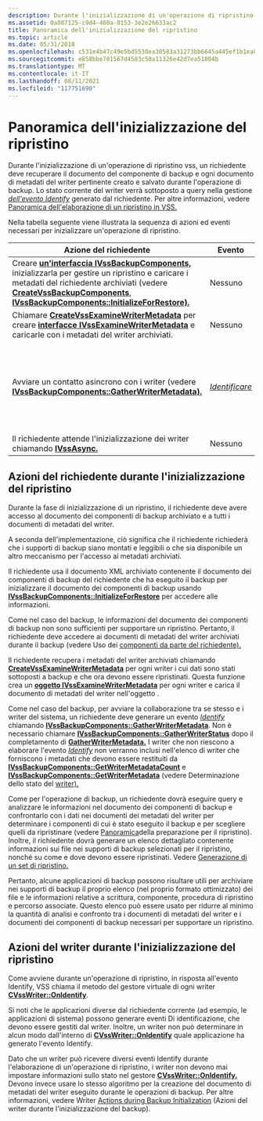 ```yaml
---
description: Durante l'inizializzazione di un'operazione di ripristino vss, un richiedente deve recuperare il documento del componente di backup e ogni documento di metadati del writer pertinente creato e salvato durante l'operazione di backup.
ms.assetid: 0a087125-c9d4-460a-8153-3e2e26633ac2
title: Panoramica dell'inizializzazione del ripristino
ms.topic: article
ms.date: 05/31/2018
ms.openlocfilehash: c531e4b47c49e5bd5538ea30583a31273bb6645a445ef1b1ea851bac539411c0
ms.sourcegitcommit: e858bbe701567d4583c50a11326e42d7ea51804b
ms.translationtype: MT
ms.contentlocale: it-IT
ms.lasthandoff: 08/11/2021
ms.locfileid: "117751690"
---
```

# <a name="overview-of-restore-initialization"></a>Panoramica dell'inizializzazione del ripristino

Durante l'inizializzazione di un'operazione di ripristino vss, un richiedente deve recuperare il documento del componente di backup e ogni documento di metadati del writer pertinente creato e salvato durante l'operazione di backup. Lo stato corrente del writer verrà sottoposto a query nella gestione [*dell'evento Identify*](vssgloss-i.md) generato dal richiedente. Per altre informazioni, vedere [Panoramica dell'elaborazione di un ripristino in VSS.](overview-of-processing-a-restore-under-vss.md)

Nella tabella seguente viene illustrata la sequenza di azioni ed eventi necessari per inizializzare un'operazione di ripristino.



| Azione del richiedente                                                                                                                                                                                                                                                                                                       | Evento                                                     | Azione writer                                                                                                                                                                                                                                                                                                             |
|------------------------------------------------------------------------------------------------------------------------------------------------------------------------------------------------------------------------------------------------------------------------------------------------------------------------|-----------------------------------------------------------|---------------------------------------------------------------------------------------------------------------------------------------------------------------------------------------------------------------------------------------------------------------------------------------------------------------------------|
| Creare [**un'interfaccia IVssBackupComponents,**](/windows/desktop/api/VsBackup/nl-vsbackup-ivssbackupcomponents) inizializzarla per gestire un ripristino e caricare i metadati del richiedente archiviati (vedere [**CreateVssBackupComponents**](/windows/desktop/api/VsBackup/nf-vsbackup-createvssbackupcomponents), [**IVssBackupComponents::InitializeForRestore).**](/windows/desktop/api/VsBackup/nf-vsbackup-ivssbackupcomponents-initializeforrestore) | Nessuno                                                      | Nessuno                                                                                                                                                                                                                                                                                                                      |
| Chiamare [**CreateVssExamineWriterMetadata**](/windows/desktop/api/VsBackup/nf-vsbackup-createvssexaminewritermetadata) per creare [**interfacce IVssExamineWriterMetadata**](/windows/desktop/api/VsBackup/nl-vsbackup-ivssexaminewritermetadata) e caricarle con i metadati del writer archiviati.                                                                                                           | Nessuno                                                      | Nessuno                                                                                                                                                                                                                                                                                                                      |
| Avviare un contatto asincrono con i writer (vedere [**IVssBackupComponents::GatherWriterMetadata).**](/windows/desktop/api/VsBackup/nf-vsbackup-ivssbackupcomponents-gatherwritermetadata)                                                                                                                                                                      | [*Identificare*](vssgloss-i.md) | Il writer inizia la gestione degli eventi a supporto del ripristino. Crea il documento di metadati del writer (vedere [Uso del documento](working-with-the-writer-metadata-document.md)di metadati del writer , [**CVssWriter::OnIdentify**](/windows/desktop/api/VsWriter/nf-vswriter-cvsswriter-onidentify), [**IVssCreateWriterMetadata).**](/windows/desktop/api/VsWriter/nl-vswriter-ivsscreatewritermetadata) |
| Il richiedente attende l'inizializzazione dei writer chiamando [**IVssAsync.**](/windows/desktop/api/Vss/nn-vss-ivssasync)                                                                                                                                                                                                                               | Nessuno                                                      | Nessuno                                                                                                                                                                                                                                                                                                                      |



 

## <a name="requester-actions-during-restore-initialization"></a>Azioni del richiedente durante l'inizializzazione del ripristino

Durante la fase di inizializzazione di un ripristino, il richiedente deve avere accesso al documento dei componenti di backup archiviato e a tutti i documenti di metadati del writer.

A seconda dell'implementazione, ciò significa che il richiedente richiederà che i supporti di backup siano montati e leggibili o che sia disponibile un altro meccanismo per l'accesso ai metadati archiviati.

Il richiedente usa il documento XML archiviato contenente il documento dei componenti di backup del richiedente che ha eseguito il backup per inizializzare il documento dei componenti di backup usando [**IVssBackupComponents::InitializeForRestore**](/windows/desktop/api/VsBackup/nf-vsbackup-ivssbackupcomponents-initializeforrestore) per accedere alle informazioni.

Come nel caso del backup, le informazioni del documento dei componenti di backup non sono sufficienti per supportare un ripristino. Pertanto, il richiedente deve accedere ai documenti di metadati del writer archiviati durante il backup (vedere Uso dei [componenti da parte del richiedente).](use-of-components-by-the-requestor.md)

Il richiedente recupera i metadati del writer archiviati chiamando [**CreateVssExamineWriterMetadata**](/windows/desktop/api/VsBackup/nf-vsbackup-createvssexaminewritermetadata) per ogni writer i cui dati sono stati sottoposti a backup e che ora devono essere ripristinati. Questa funzione crea un [**oggetto IVssExamineWriterMetadata**](/windows/desktop/api/VsBackup/nl-vsbackup-ivssexaminewritermetadata) per ogni writer e carica il documento di metadati del writer nell'oggetto .

Come nel caso del backup, per avviare la collaborazione tra se stesso e i writer del sistema, un richiedente deve generare un evento [*Identify*](vssgloss-i.md) chiamando [**IVssBackupComponents::GatherWriterMetadata**](/windows/desktop/api/VsBackup/nf-vsbackup-ivssbackupcomponents-gatherwritermetadata). Non è necessario chiamare [**IVssBackupComponents::GatherWriterStatus**](/windows/desktop/api/VsBackup/nf-vsbackup-ivssbackupcomponents-gatherwriterstatus) dopo il completamento di [**GatherWriterMetadata.**](/windows/desktop/api/VsBackup/nf-vsbackup-ivssbackupcomponents-gatherwritermetadata) I writer che non riescono a elaborare l'evento [*Identify*](vssgloss-i.md) non verranno inclusi nell'elenco di writer che forniscono i metadati che devono essere restituiti da [**IVssBackupComponents::GetWriterMetadataCount**](/windows/desktop/api/VsBackup/nf-vsbackup-ivssbackupcomponents-getwritermetadatacount) e [**IVssBackupComponents::GetWriterMetadata**](/windows/desktop/api/VsBackup/nf-vsbackup-ivssbackupcomponents-getwritermetadata) (vedere Determinazione dello stato del [writer).](determining-writer-status.md)

Come per l'operazione di backup, un richiedente dovrà eseguire query e analizzare le informazioni nel documento dei componenti di backup e confrontarlo con i dati nei documenti dei metadati del writer per determinare i componenti di cui è stato eseguito il backup e per scegliere quelli da ripristinare (vedere [Panoramica](overview-of-preparing-for-restore.md)della preparazione per il ripristino). Inoltre, il richiedente dovrà generare un elenco dettagliato contenente informazioni sui file nei supporti di backup selezionati per il ripristino, nonché su come e dove devono essere ripristinati. Vedere [Generazione di un set di ripristino.](generating-a-restore-set.md)

Pertanto, alcune applicazioni di backup possono risultare utili per archiviare nei supporti di backup il proprio elenco (nel proprio formato ottimizzato) dei file e le informazioni relative a scrittura, componente, procedura di ripristino e percorso associate. Questo elenco può essere usato per ridurre al minimo la quantità di analisi e confronto tra i documenti di metadati del writer e i documenti dei componenti di backup necessari per supportare un ripristino.

## <a name="writer-actions-during-restore-initialization"></a>Azioni del writer durante l'inizializzazione del ripristino

Come avviene durante un'operazione di ripristino, in risposta all'evento Identify, VSS chiama il metodo del gestore virtuale di ogni writer [**CVssWriter::OnIdentify**](/windows/desktop/api/VsWriter/nf-vswriter-cvsswriter-onidentify).

Si noti che le applicazioni diverse dal richiedente corrente (ad esempio, le applicazioni di sistema) possono generare eventi Di identificazione, che devono essere gestiti dal writer. Inoltre, un writer non può determinare in alcun modo dall'interno di [**CVssWriter::OnIdentify**](/windows/desktop/api/VsWriter/nf-vswriter-cvsswriter-onidentify) quale applicazione ha generato l'evento Identify.

Dato che un writer può ricevere diversi eventi Identify durante l'elaborazione di un'operazione di ripristino, i writer non devono mai impostare informazioni sullo stato nel gestore [**CVssWriter::OnIdentify.**](/windows/desktop/api/VsWriter/nf-vswriter-cvsswriter-onidentify) Devono invece usare lo stesso algoritmo per la creazione del documento di metadati del writer eseguito durante le operazioni di backup. Per altre informazioni, vedere Writer [Actions during Backup Initialization](overview-of-backup-initialization.md) (Azioni del writer durante l'inizializzazione del backup).

 

 



